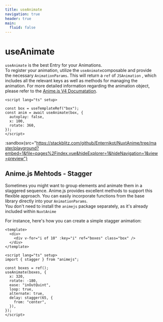 ```yaml
---
title: useAnimate
navigation: true
header: true
main:
  fluid: false
---
```

# useAnimate

``useAnimate`` is the best Entry for your Animations.  <br/>
To register your animation, utilize the `useAnimate`composable and provide the necessary `AnimationParams`.
This will return a ``ref`` of `JSAnimation` , which includes all the relevant keys as well as methods for managing the animation.
For more detailed information regarding the animation object, please refer to the [Anime.js V4 Documatation](https://animejs.com/documentation/animation).

```vue
<script lang="ts" setup>

const box = useTemplateRef("box");
const anim = await useAnimate(box, {
  autoplay: false,
  x: 100,
  rotate: 360,
});
</script>
```
:sandbox{src="https://stackblitz.com/github/Enternikot/NuxtAnime/tree/master/playground?embed=1&file=pages%2Findex.vue&hideExplorer=1&hideNavigation=1&view=preview"}


## Anime.js Mehtods - Stagger
Sometimes you might want to group elements and animate them in a staggered sequence.
Anime.js provides excellent methods to support this flexible approach.
You can easily incorporate functions from the base library directly into your `AnimationParams`. <br/>
You don't need to install the `animejs` package separately, as it's already included within ``NuxtAnime``

For instance, here's how you can create a simple stagger animation:

```vue
<template>
  <div>
    <div v-for="i of 10" :key="i" ref="boxes" class="box" />
  </div>
</template>

<script lang="ts" setup>
import { stagger } from "animejs";

const boxes = ref();
useAnimate(boxes, {
  x: 320,
  rotate: -180,
  ease: "inOutQuint",
  loop: true,
  alternate: true,
  delay: stagger(65, {
    from: "center",
  }),
});
</script>

```